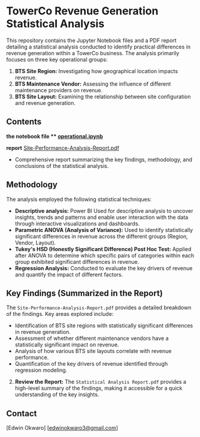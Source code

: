 # TowerCo Revenue Generation Statistical Analysis

This repository contains the Jupyter Notebook files and a PDF report detailing a statistical analysis conducted to identify practical differences in revenue generation within a TowerCo business. The analysis primarily focuses on three key operational groups:

1.  **BTS Site Region:** Investigating how geographical location impacts revenue.
2.  **BTS Maintenance Vendor:** Assessing the influence of different maintenance providers on revenue.
3.  **BTS Site Layout:** Examining the relationship between site configuration and revenue generation.

## Contents

**the notebook file ** [operational.ipynb](https://github.com/eokwaro/Statistical-analysis-for-a-towerco-business/blob/main/operational.ipynb)** 

**report** [Site-Performance-Analysis-Report.pdf](https://github.com/eokwaro/Statistical-analysis-for-a-towerco-business/blob/main/Site-Performance-Analysis-Report.pdf)
* Comprehensive report summarizing the key findings, methodology, and conclusions of the statistical analysis.

## Methodology

The analysis employed the following statistical techniques:

* **Descriptive analysis:** Power BI Used for descriptive analysis to uncover insights, trends and patterns and enable user interaction with the data through interactive visualizations and dashboards.
* **Parametric ANOVA (Analysis of Variance):** Used to identify statistically significant differences in revenue across the different groups (Region, Vendor, Layout).
* **Tukey's HSD (Honestly Significant Difference) Post Hoc Test:** Applied after ANOVA to determine which specific pairs of categories within each group exhibited significant differences in revenue.
* **Regression Analysis:** Conducted to evaluate the key drivers of revenue and quantify the impact of different factors.

## Key Findings (Summarized in the Report)

The `Site-Performance-Analysis-Report.pdf` provides a detailed breakdown of the findings. Key areas explored include:

* Identification of BTS site regions with statistically significant differences in revenue generation.
* Assessment of whether different maintenance vendors have a statistically significant impact on revenue.
* Analysis of how various BTS site layouts correlate with revenue performance.
* Quantification of the key drivers of revenue identified through regression modeling.

2.  **Review the Report:** The `Statistical Analysis Report.pdf` provides a high-level summary of the findings, making it accessible for a quick understanding of the key insights.

## Contact
[Edwin Okwaro]
[edwinokwaro3@gmail.com]
